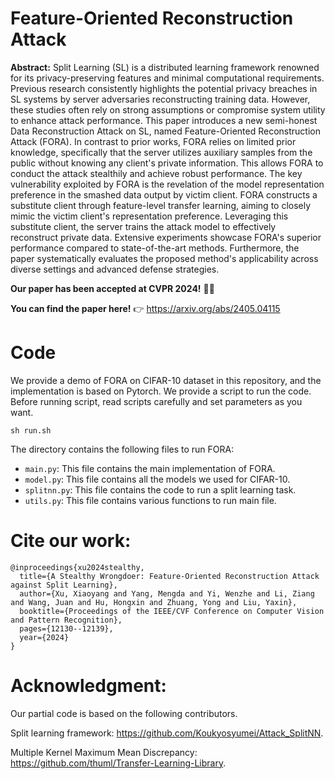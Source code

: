 # Feature-Oriented Reconstruction Attack
**Abstract:** Split Learning (SL) is a distributed learning framework renowned for its privacy-preserving features and minimal computational requirements. Previous research consistently highlights the potential privacy breaches in SL systems by server adversaries reconstructing training data. However, these studies often rely on strong assumptions or compromise system utility to enhance attack performance. This paper introduces a new semi-honest Data Reconstruction Attack on SL, named Feature-Oriented Reconstruction Attack (FORA). In contrast to prior works, FORA relies on limited prior knowledge, specifically that the server utilizes auxiliary samples from the public without knowing any client's private information. This allows FORA to conduct the attack stealthily and achieve robust performance. The key vulnerability exploited by FORA is the revelation of the model representation preference in the smashed data output by victim client. FORA constructs a substitute client through feature-level transfer learning, aiming to closely mimic the victim client's representation preference. Leveraging this substitute client, the server trains the attack model to effectively reconstruct private data. Extensive experiments showcase FORA's superior performance compared to state-of-the-art methods. Furthermore, the paper systematically evaluates the proposed method's applicability across diverse settings and advanced defense strategies.

**Our paper has been accepted at CVPR 2024!** 🎉🎉

**You can find the paper here!** 👉 https://arxiv.org/abs/2405.04115

# Code
We provide a demo of FORA on CIFAR-10 dataset in this repository, and the implementation is based on Pytorch. We provide a script to run the code. Before running script, read scripts carefully and set parameters as you want.

`sh run.sh`

The directory contains the following files to run FORA:
* `main.py`:  This file contains the main implementation of FORA.
* `model.py`: This file contains all the models we used for CIFAR-10.
* `splitnn.py`: This file contains the code to run a split learning task.
* `utils.py`: This file contains various functions to run main file.

# Cite our work:
```
@inproceedings{xu2024stealthy,
  title={A Stealthy Wrongdoer: Feature-Oriented Reconstruction Attack against Split Learning},
  author={Xu, Xiaoyang and Yang, Mengda and Yi, Wenzhe and Li, Ziang and Wang, Juan and Hu, Hongxin and Zhuang, Yong and Liu, Yaxin},
  booktitle={Proceedings of the IEEE/CVF Conference on Computer Vision and Pattern Recognition},
  pages={12130--12139},
  year={2024}
}
```
# Acknowledgment:
Our partial code is based on the following contributors.

Split learning framework: https://github.com/Koukyosyumei/Attack_SplitNN.

Multiple Kernel Maximum Mean Discrepancy: https://github.com/thuml/Transfer-Learning-Library.

